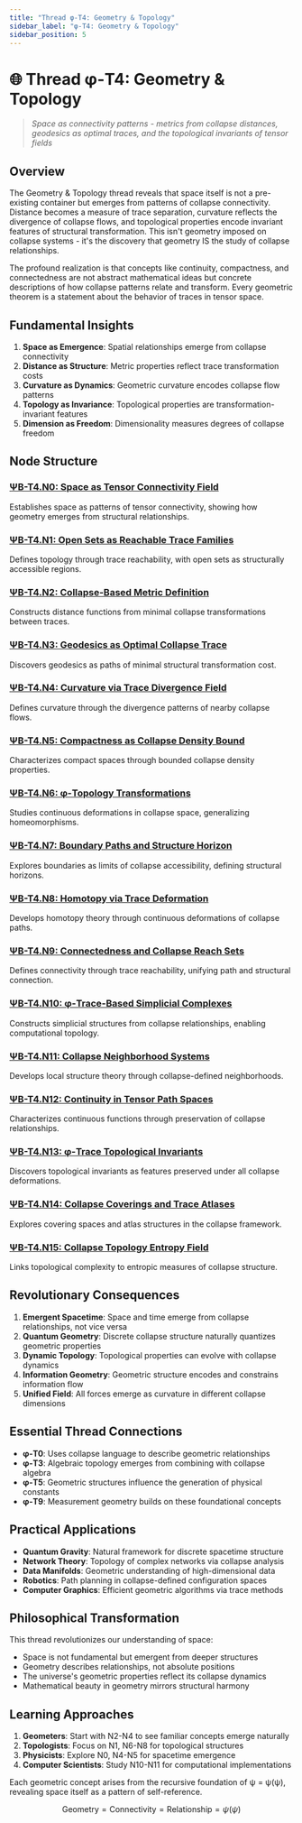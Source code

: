 ```yaml
---
title: "Thread φ-T4: Geometry & Topology"
sidebar_label: "φ-T4: Geometry & Topology"
sidebar_position: 5
---
```


# 🌐 Thread φ-T4: Geometry & Topology

> *Space as connectivity patterns - metrics from collapse distances, geodesics as optimal traces, and the topological invariants of tensor fields*

## Overview

The Geometry & Topology thread reveals that space itself is not a pre-existing container but emerges from patterns of collapse connectivity. Distance becomes a measure of trace separation, curvature reflects the divergence of collapse flows, and topological properties encode invariant features of structural transformation. This isn't geometry imposed on collapse systems - it's the discovery that geometry IS the study of collapse relationships.

The profound realization is that concepts like continuity, compactness, and connectedness are not abstract mathematical ideas but concrete descriptions of how collapse patterns relate and transform. Every geometric theorem is a statement about the behavior of traces in tensor space.

## Fundamental Insights

1. **Space as Emergence**: Spatial relationships emerge from collapse connectivity
2. **Distance as Structure**: Metric properties reflect trace transformation costs
3. **Curvature as Dynamics**: Geometric curvature encodes collapse flow patterns
4. **Topology as Invariance**: Topological properties are transformation-invariant features
5. **Dimension as Freedom**: Dimensionality measures degrees of collapse freedom

## Node Structure

### [ΨB-T4.N0: Space as Tensor Connectivity Field](./node-00-tensor-field.md)
Establishes space as patterns of tensor connectivity, showing how geometry emerges from structural relationships.

### [ΨB-T4.N1: Open Sets as Reachable Trace Families](./node-01-open-sets.md)
Defines topology through trace reachability, with open sets as structurally accessible regions.

### [ΨB-T4.N2: Collapse-Based Metric Definition](./node-02-collapse-metric.md)
Constructs distance functions from minimal collapse transformations between traces.

### [ΨB-T4.N3: Geodesics as Optimal Collapse Trace](./node-03-geodesics.md)
Discovers geodesics as paths of minimal structural transformation cost.

### [ΨB-T4.N4: Curvature via Trace Divergence Field](./node-04-curvature.md)
Defines curvature through the divergence patterns of nearby collapse flows.

### [ΨB-T4.N5: Compactness as Collapse Density Bound](./node-05-compactness.md)
Characterizes compact spaces through bounded collapse density properties.

### [ΨB-T4.N6: φ-Topology Transformations](./node-06-topology-transform.md)
Studies continuous deformations in collapse space, generalizing homeomorphisms.

### [ΨB-T4.N7: Boundary Paths and Structure Horizon](./node-07-boundary-paths.md)
Explores boundaries as limits of collapse accessibility, defining structural horizons.

### [ΨB-T4.N8: Homotopy via Trace Deformation](./node-08-homotopy.md)
Develops homotopy theory through continuous deformations of collapse paths.

### [ΨB-T4.N9: Connectedness and Collapse Reach Sets](./node-09-connectedness.md)
Defines connectivity through trace reachability, unifying path and structural connection.

### [ΨB-T4.N10: φ-Trace-Based Simplicial Complexes](./node-10-simplicial-complex.md)
Constructs simplicial structures from collapse relationships, enabling computational topology.

### [ΨB-T4.N11: Collapse Neighborhood Systems](./node-11-neighborhood.md)
Develops local structure theory through collapse-defined neighborhoods.

### [ΨB-T4.N12: Continuity in Tensor Path Spaces](./node-12-continuity.md)
Characterizes continuous functions through preservation of collapse relationships.

### [ΨB-T4.N13: φ-Trace Topological Invariants](./node-13-invariants.md)
Discovers topological invariants as features preserved under all collapse deformations.

### [ΨB-T4.N14: Collapse Coverings and Trace Atlases](./node-14-coverings.md)
Explores covering spaces and atlas structures in the collapse framework.

### [ΨB-T4.N15: Collapse Topology Entropy Field](./node-15-topology-entropy.md)
Links topological complexity to entropic measures of collapse structure.

## Revolutionary Consequences

1. **Emergent Spacetime**: Space and time emerge from collapse relationships, not vice versa
2. **Quantum Geometry**: Discrete collapse structure naturally quantizes geometric properties
3. **Dynamic Topology**: Topological properties can evolve with collapse dynamics
4. **Information Geometry**: Geometric structure encodes and constrains information flow
5. **Unified Field**: All forces emerge as curvature in different collapse dimensions

## Essential Thread Connections

- **φ-T0**: Uses collapse language to describe geometric relationships
- **φ-T3**: Algebraic topology emerges from combining with collapse algebra
- **φ-T5**: Geometric structures influence the generation of physical constants
- **φ-T9**: Measurement geometry builds on these foundational concepts

## Practical Applications

- **Quantum Gravity**: Natural framework for discrete spacetime structure
- **Network Theory**: Topology of complex networks via collapse analysis
- **Data Manifolds**: Geometric understanding of high-dimensional data
- **Robotics**: Path planning in collapse-defined configuration spaces
- **Computer Graphics**: Efficient geometric algorithms via trace methods

## Philosophical Transformation

This thread revolutionizes our understanding of space:
- Space is not fundamental but emergent from deeper structures
- Geometry describes relationships, not absolute positions
- The universe's geometric properties reflect its collapse dynamics
- Mathematical beauty in geometry mirrors structural harmony

## Learning Approaches

1. **Geometers**: Start with N2-N4 to see familiar concepts emerge naturally
2. **Topologists**: Focus on N1, N6-N8 for topological structures
3. **Physicists**: Explore N0, N4-N5 for spacetime emergence
4. **Computer Scientists**: Study N10-N11 for computational implementations

Each geometric concept arises from the recursive foundation of ψ = ψ(ψ), revealing space itself as a pattern of self-reference.

$$
\text{Geometry} = \text{Connectivity} = \text{Relationship} = \psi(\psi)
$$